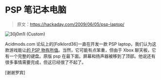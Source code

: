 # PSP 笔记本电脑

> 原文：<https://hackaday.com/2009/06/05/psp-laptop/>

![30j0m1l (Custom)](img/be4ddea09a5479c1d95e2b55e0fe3880.png "30j0m1l (Custom)")

Acidmods.com 论坛上的[Folklord36]一直在开发一款 PSP laptop，我们认为这款游戏能让[的 PSP 物有所值](http://hackaday.com/2009/05/30/new-psp-leaked/)。当然，它可能有点笨重，但由于 Xbox 聊天板，它有一个完整的键盘。原版 psp 在最下面。屏幕和扬声器被移到了顶部。他说还有很多事情需要完成，但这已经很了不起了。

[谢谢罗宾]